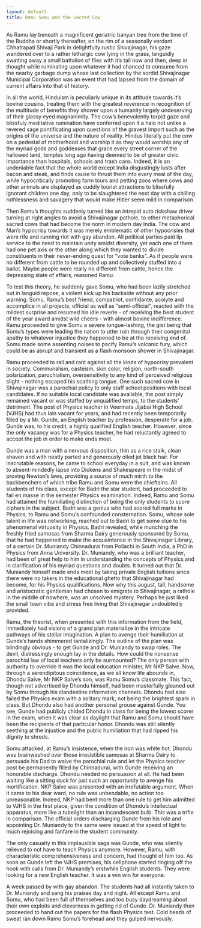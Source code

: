 ```yaml
---
layout: default
title: Ramu Somu and the Sacred Cow
---
```


As Ramu lay beneath a magnificent geriatric banyan tree from the time of the Buddha or shortly thereafter, on the rim of a seasonally verdant Chhatrapati Shivaji Park in delightfully rustic Shivajinagar, his gaze wandered over to a rather lethargic cow lying in the grass, languidly swatting away a small battalion of flies with it’s tail now and then, deep in thought while ruminating upon whatever it had chanced to consume from the nearby garbage dump whose last collection by the sordid Shivajinagar Municipal Corporation was an event that had lapsed from the domain of current affairs into that of history.

In all the world, Hinduism is peculiarly unique in its attitude towards it’s bovine cousins, treating them with the greatest reverence in recognition of the multitude of benefits they shower upon a humanity largely undeserving of their glassy eyed magnanimity. The cow’s benevolently torpid gaze and blissfuly meditative rumination have conferred upon it a halo not unlike a revered sage pontificating upon questions of the gravest import such as the origins of the universe and the nature of reality. Hindus literally put the cow on a pedestal of motherhood and worship it as they would worship any of the myriad gods and goddesses that grace every street corner of the hallowed land, temples long ago having deemed to be of greater civic importance than hospitals, schools and trash cans. Indeed, it is an undeniable fact that the whole world except India disgustingly lusts after bacon and steak, and finds cause to thrust them into every meal of the day, while hypocritically promoting farm tours and petting zoos where cows and other animals are displayed as cuddly tourist attractions to blissfully ignorant children one day, only to be slaughtered the next day with a chilling ruthlessness and savagery that would make Hitler seem mild in comparison.  

Then Ramu’s thoughts suddenly turned like an intrepid auto rickshaw driver turning at right angles to avoid a Shivajinagar pothole, to other metaphorical sacred cows that had become the norm in modern day India. The cow and Man’s hypocrisy towards it was merely emblematic of other hypocrisies that were rife and running riot with gay abandon. All political parties paid lip service to the need to maintain unity amidst diversity, yet each one of them had one pet axis or the other along which they wanted to divide constituents in their never-ending quest for “vote banks”. As if people were no different from cattle to be rounded up and collectively stuffed into a ballot. Maybe people were really no different from cattle, hence the depressing state of affairs, reasoned Ramu.	

To test this theory, he suddenly gave Somu, who had been lazily stretched out in languid repose, a violent kick up his backside without any prior warning. Somu, Ramu’s best friend, compatriot, confidante, acolyte and accomplice in all projects, official as well as “semi-official”, reacted with the mildest surprise and resumed his idle reverie - of receiving the best student of the year award amidst wild cheers - with almost bovine indifference. Ramu proceeded to give Somu a severe tongue-lashing, the gist being that Somu’s types were leading the nation to utter ruin through their congenital apathy to whatever injustice they happened to be at the receiving end of. Somu made some assenting noises to pacify Ramu’s volcanic fury, which could be as abrupt and transient as a flash monsoon shower in Shivajinagar.            

Ramu proceeded to rail and rant against all the kinds of hypocrisy prevalent in society. Communalism, casteism, skin color, religion, north-south polarization, parochialism, oversensitivity to any kind of perceived religious slight - nothing escaped his scathing tongue. One such sacred cow in Shivajinagar was a parochial policy to only staff school positions with local candidates. If no suitable local candidate was available, the post simply remained vacant or was staffed by unqualified temps, to the students’ detriment. The post of Physics teacher in Veermata Jijabai High School (VJHS) had thus lain vacant for years, and had recently been temporarily filled by a Mr. Gunde, an English teacher by profession, desperate for a job. Gunde was, to his credit, a highly qualified English teacher. However, since the only vacancy was for a Physics teacher, he had reluctantly agreed to accept the job in order to make ends meet. 

Gunde was a man with a nervous disposition, thin as a rice stalk, clean shaven and with neatly parted and generously oiled jet black hair. For inscrutable reasons, he came to school everyday in a suit, and was known to absent-mindedly lapse into Dickens and Shakespeare in the midst of proving Newton’s laws, providing a source of much mirth to the backbenchers of which tribe Ramu and Somu were the chieftains. All students of his class, except for Badri the star student, had proceeded to fail en masse in the semester Physics examination. Indeed, Ramu and Somu had attained the humiliating distinction of being the only students to score ciphers in the subject. Badri was a genius who had scored full marks in Physics, to Ramu and Somu’s confounded consternation. Somu, whose sole talent in life was networking, reached out to Badri to get some clue to his phenomenal virtuosity in Physics. Badri revealed, while munching the freshly fried samosas from Sharma Dairy generously sponsored by Somu, that he had happened to make the acquaintance in the Shivajinagar Library, of a certain Dr. Muniandy Chinnadurai from Pollachi in South India, a PhD in Physics from Anna University. Dr. Muniandy, who was a brilliant teacher, had been of great help to him in understanding the concepts of Physics and in clarification of his myriad questions and doubts. It turned out that Dr. Muniandy himself made ends meet by taking private English tuitions since there were no takers in the educational ghetto that Shivajinagar had become, for his Physics qualifications. Now why this august, tall, handsome and aristocratic gentleman had chosen to emigrate to Shivajinagar, a rathole in the middle of nowhere, was an unsolved mystery. Perhaps he just liked the small town vibe and stress free living that Shivajinagar undoubtedly provided.

Ramu, the theorist, when presented with this information from the field, immediately had visions of a grand plan materialize in the intricate pathways of his stellar imagination. A plan to avenge their humiliation at Gunde’s hands shimmered tantalizingly. The outline of the plan was blindingly obvious - to get Gunde and Dr. Muniandy to swap roles. The devil, distressingly enough lay in the details. How could the nonsense parochial law of local teachers only be surmounted? The only person with authority to override it was the local education minister,  Mr NKP Salve. Now, through a serendipitous coincidence, as we all know life abounds in, Dhondu Salve, Mr NKP Salve’s son, was Ramu Somu’s classmate. This fact, though not advertised by Dhondu himself, had been masterfully gleaned out by Somu through his clandestine information channels. Dhondu had also failed the Physics exam with a solitary mark, not being the brightest spark in class. But Dhondu also had another personal grouse against Gunde. You see, Gunde had publicly chided Dhondu in class for being the lowest scorer in the exam, when it was clear as daylight that Ramu and Somu should have been the recipients of that particular honor. Dhondu was still silently seething at the injustice and the public humiliation that had ripped his dignity to shreds. 

Somu attacked, at Ramu’s insistence, when the iron was white hot. Dhondu was brainwashed over those irresistible samosas at Sharma Dairy to persuade his Dad to waive the parochial rule and let the Physics teacher post be permanently filled by Chinnadurai, with Gunde receiving an honorable discharge. Dhondu needed no persuasion at all. He had been waiting like a sitting duck for just such an opportunity to avenge his mortification. NKP Salve was presented with an irrefutable argument. When it came to his dear ward, no rule was unbendable, no action too unreasonable. Indeed, NKP had bent more than one rule to get him admitted to VJHS in the first place, given the condition of Dhondu’s intellectual apparatus, more like a tubelight than an incandescent bulb. This was a trifle in comparison. The official orders discharging Gunde from his role and appointing Dr. Muniandy to the same were issued at the speed of light to much rejoicing and fanfare in the student community. 

The only casualty in this implausible saga was Gunde, who was silently relieved to not have to teach Physics anymore. However, Ramu, with characteristic comprehensiveness and concern, had thought of him too. As soon as Gunde left the VJHS premises, his cellphone started ringing off the hook with calls from Dr. Muniandy’s erstwhile English students. They were looking for a new English teacher. It was a win win for everyone.  

A week passed by with gay abandon. The students had all instantly taken to Dr. Muniandy and sang his praises day and night. All except Ramu and Somu, who had been full of themselves and too busy daydreaming about their own exploits and cleverness in getting rid of Gunde. Dr. Muniandy then proceeded to hand out the papers for the flash Physics test. Cold beads of sweat ran down Ramu Somu’s forehead and they gulped nervously.
